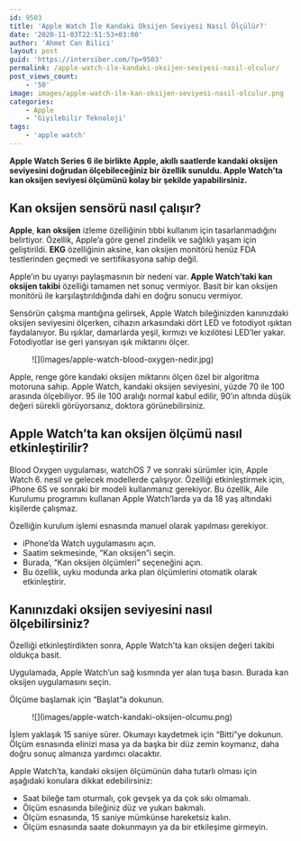 ```yaml
---
id: 9503
title: 'Apple Watch İle Kandaki Oksijen Seviyesi Nasıl Ölçülür?'
date: '2020-11-03T22:51:53+03:00'
author: 'Ahmet Can Bilici'
layout: post
guid: 'https://intersiber.com/?p=9503'
permalink: /apple-watch-ile-kandaki-oksijen-seviyesi-nasil-olculur/
post_views_count:
    - '50'
image: images/apple-watch-ile-kan-oksijen-seviyesi-nasil-olculur.png
categories:
    - Apple
    - 'Giyilebilir Teknoloji'
tags:
    - 'apple watch'
---
```


**Apple Watch Series 6 ile birlikte Apple, akıllı saatlerde kandaki oksijen seviyesini doğrudan ölçebileceğiniz bir özellik sunuldu. Apple Watch’ta kan oksijen seviyesi ölçümünü kolay bir şekilde yapabilirsiniz.**

## Kan oksijen sensörü nasıl çalışır?

**Apple**, **kan** **oksijen** izleme özelliğinin tıbbi kullanım için tasarlanmadığını belirtiyor. Özellik, Apple’a göre genel zindelik ve sağlıklı yaşam için geliştirildi. **EKG** özelliğinin aksine, kan oksijen monitörü henüz FDA testlerinden geçmedi ve sertifikasyona sahip değil.

Apple’ın bu uyarıyı paylaşmasının bir nedeni var. **Apple Watch’taki kan oksijen takibi** özelliği tamamen net sonuç vermiyor. Basit bir kan oksijen monitörü ile karşılaştırıldığında dahi en doğru sonucu vermiyor.

Sensörün çalışma mantığına gelirsek, Apple Watch bileğinizden kanınızdaki oksijen seviyesini ölçerken, cihazın arkasındaki dört LED ve fotodiyot ışıktan faydalanıyor. Bu ışıklar, damarlarda yeşil, kırmızı ve kızılötesi LED’ler yakar. Fotodiyotlar ise geri yansıyan ışık miktarını ölçer.

<figure class="wp-block-image size-large">![](images/apple-watch-blood-oxygen-nedir.jpg)</figure>Apple, renge göre kandaki oksijen miktarını ölçen özel bir algoritma motoruna sahip. Apple Watch, kandaki oksijen seviyesini, yüzde 70 ile 100 arasında ölçebiliyor. 95 ile 100 aralığı normal kabul edilir, 90’ın altında düşük değeri sürekli görüyorsanız, doktora görünebilirsiniz.

## Apple Watch’ta kan oksijen ölçümü nasıl etkinleştirilir?

Blood Oxygen uygulaması, watchOS 7 ve sonraki sürümler için, Apple Watch 6. nesil ve gelecek modellerde çalışıyor. Özelliği etkinleştirmek için, iPhone 6S ve sonraki bir modeli kullanmanız gerekiyor. Bu özellik, Aile Kurulumu programını kullanan Apple Watch’larda ya da 18 yaş altındaki kişilerde çalışmaz.

Özelliğin kurulum işlemi esnasında manuel olarak yapılması gerekiyor.

- iPhone’da Watch uygulamasını açın.
- Saatim sekmesinde, “Kan oksijen”i seçin.
- Burada, “Kan oksijen ölçümleri” seçeneğini açın.
- Bu özellik, uyku modunda arka plan ölçümlerini otomatik olarak etkinleştirir.

## Kanınızdaki oksijen seviyesini nasıl ölçebilirsiniz?

Özelliği etkinleştirdikten sonra, Apple Watch’ta kan oksijen değeri takibi oldukça basit.

Uygulamada, Apple Watch’un sağ kısmında yer alan tuşa basın. Burada kan oksijen uygulamasını seçin.

Ölçüme başlamak için “Başlat”a dokunun.

<figure class="wp-block-image size-large">![](images/apple-watch-kandaki-oksijen-olcumu.png)</figure>İşlem yaklaşık 15 saniye sürer. Okumayı kaydetmek için “Bitti”ye dokunun. Ölçüm esnasında elinizi masa ya da başka bir düz zemin koymanız, daha doğru sonuç almanıza yardımcı olacaktır.

Apple Watch’ta, kandaki oksijen ölçümünün daha tutarlı olması için aşağıdaki konulara dikkat edebilirsiniz:

- Saat bileğe tam oturmalı, çok gevşek ya da çok sıkı olmamalı.
- Ölçüm esnasında bileğiniz düz ve yukarı bakmalı.
- Ölçüm esnasında, 15 saniye mümkünse hareketsiz kalın.
- Ölçüm esnasında saate dokunmayın ya da bir etkileşime girmeyin.